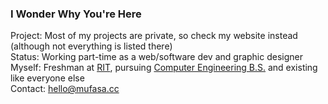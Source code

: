 ### I Wonder Why You're Here

Project: Most of my projects are private, so check my website instead (although not everything is listed there)  
Status: Working part-time as a web/software dev and graphic designer  
Myself: Freshman at [RIT](https://www.rit.edu), pursuing [Computer Engineering B.S.](https://www.rit.edu/study/computer-engineering-bs) and existing like everyone else  
Contact: hello@mufasa.cc  
